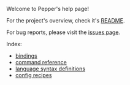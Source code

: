 Welcome to Pepper's help page!

For the project's overview, check it's [README](..).

For bug reports, please visit the [issues page](https://github.com/vamolessa/pepper/issues).

Index:
- [bindings](bindings.md)
- [command reference](command_reference.md)
- [language syntax definitions](language_syntax_definitions.md)
- [config recipes](config_recipes.md)
